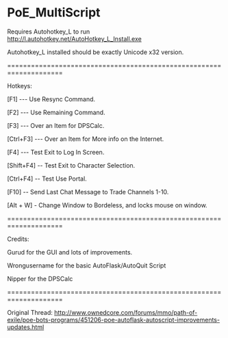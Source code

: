 PoE_MultiScript
===============

Requires Autohotkey_L to run
http://l.autohotkey.net/AutoHotkey_L_Install.exe

Autohotkey_L installed should be exactly Unicode x32 version.


====================================================================

Hotkeys:


[F1] --- Use Resync Command.

[F2] --- Use Remaining Command.

[F3] --- Over an Item for DPSCalc.

[Ctrl+F3] --- Over an Item for More info on the Internet.

[F4] --- Test Exit to Log In Screen.

[Shift+F4] -- Test Exit to Character Selection.

[Ctrl+F4] -- Test Use Portal.

[F10] -- Send Last Chat Message to Trade Channels 1-10.

[Alt + W] - Change Window to Bordeless, and locks mouse on window.


====================================================================

Credits:


Gurud for the GUI and lots of improvements.

Wrongusername for the basic AutoFlask/AutoQuit Script

Nipper for the DPSCalc


====================================================================

Original Thread:
http://www.ownedcore.com/forums/mmo/path-of-exile/poe-bots-programs/451206-poe-autoflask-autoscript-improvements-updates.html
